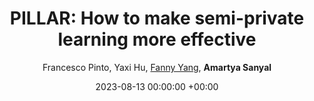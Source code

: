 ---
layout: post
categories: research
authors: "Amartya Sanyal"
title:  "PILLAR: How to make semi-private learning more effective"
date:   2023-08-13 00:00:00 +00:00
image: /images/cert_mnist.png
author: Francesco Pinto, Yaxi Hu, <a href="https://sml.inf.ethz.ch/group/fannyy/"> Fanny Yang</a>, <strong> Amartya Sanyal </strong>
important: new
accepted: yes
venue: <a href="https://satml.org/"> IEEE Conference on Secure and Trustworthy Machine Learning </a><br> <a href="https://tpdp.journalprivacyconfidentiality.org/2023/"> Theory and Practice of Differential Privacy </a><br>Workshop on <a href="https://sites.google.com/view/trustml-unlimited/home">Pitfalls of limited data and computation for Trustworthy ML </a>  
shortVenue: TPDP, SaTML
paper: https://openreview.net/forum?id=vVXRNcltT6
poster: files/dp_ssl_poster.pdf
arxiv: https://arxiv.org/abs/2306.03962
code: https://github.com/FrancescoPinto/PILLAR
---